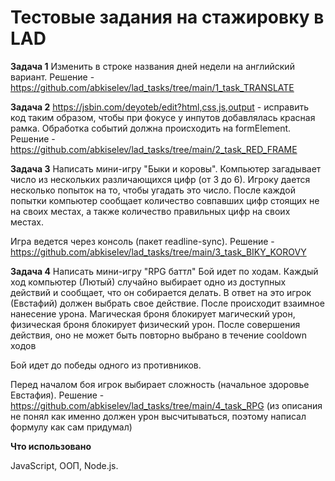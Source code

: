 # Тестовые задания на стажировку в LAD

**Задача 1**
Изменить в строке названия дней недели на английский вариант.
Решение - https://github.com/abkiselev/lad_tasks/tree/main/1_task_TRANSLATE


**Задача 2**
https://jsbin.com/deyoteb/edit?html,css,js,output - исправить код таким образом, чтобы при фокусе у инпутов добавлялась красная рамка. Обработка событий должна происходить на formElement.
Решение - https://github.com/abkiselev/lad_tasks/tree/main/2_task_RED_FRAME


**Задача 3**
Написать мини-игру "Быки и коровы".
Компьютер загадывает число из нескольких различающихся цифр (от 3 до 6). Игроку дается несколько попыток на то, чтобы угадать это число. После каждой попытки компьютер сообщает количество совпавших цифр стоящих не на своих местах, а также количество правильных цифр на своих местах.

Игра ведется через консоль (пакет readline-sync).
Решение - https://github.com/abkiselev/lad_tasks/tree/main/3_task_BIKY_KOROVY


**Задача 4**
Написать мини-игру "RPG баттл"
Бой идет по ходам. Каждый ход компьютер (Лютый) случайно выбирает одно из доступных действий и сообщает, что он собирается делать. В ответ на это игрок (Евстафий) должен выбрать свое действие.
После происходит взаимное нанесение урона. Магическая броня блокирует магический урон, физическая броня блокирует физический урон.
После совершения действия, оно не может быть повторно выбрано в течение cooldown ходов

Бой идет до победы одного из противников.

Перед началом боя игрок выбирает сложность (начальное здоровье Евстафия).
Решение - https://github.com/abkiselev/lad_tasks/tree/main/4_task_RPG (из описания не понял как именно должен урон высчитываться, поэтому написал формулу как сам придумал)


**Что использовано**

JavaScript, ООП, Node.js.
